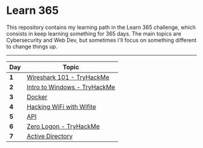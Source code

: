 # Learn 365

This repository contains my learning path in the Learn 365 challenge, which consists in keep learning something for 365 days. The main topics are Cybersecurity and Web Dev, but sometimes I'll focus on something different to change things up.

___
Day | Topic
--- | ---
**1** | [Wireshark 101 - TryHackMe](/days/day1.md)
**2** | [Intro to Windows - TryHackMe](/days/day2.md)
**3** | [Docker](/days/day3.md)
**4** | [Hacking WiFi with Wifite](/days/day4.md)
**5** | [API](/days/day5.md)
**6** | [Zero Logon - TryHackMe](/days/day6.md)
**7** | [Active Directory](/days/day7.md)